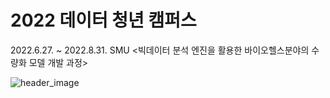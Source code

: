 # 2022 데이터 청년 캠퍼스

  2022.6.27. ~ 2022.8.31.
 SMU <빅데이터 분석 엔진을 활용한 바이오헬스분야의 수량화 모델 개발 과정>
 
 ![header_image](/Users/yooseungli/Downloads/datacampus.png)
